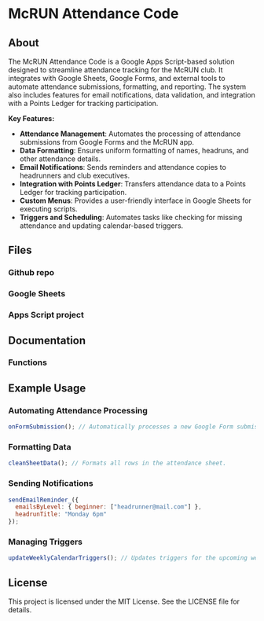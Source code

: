 # McRUN Attendance Code

## About 
The McRUN Attendance Code is a Google Apps Script-based solution designed to streamline attendance tracking for the McRUN club. It integrates with Google Sheets, Google Forms, and external tools to automate attendance submissions, formatting, and reporting. The system also includes features for email notifications, data validation, and integration with a Points Ledger for tracking participation.

**Key Features:**

- **Attendance Management**: Automates the processing of attendance submissions from Google Forms and the McRUN app.
- **Data Formatting**: Ensures uniform formatting of names, headruns, and other attendance details.
- **Email Notifications**: Sends reminders and attendance copies to headrunners and club executives.
- **Integration with Points Ledger**: Transfers attendance data to a Points Ledger for tracking participation.
- **Custom Menus**: Provides a user-friendly interface in Google Sheets for executing scripts.
- **Triggers and Scheduling**: Automates tasks like checking for missing attendance and updating calendar-based triggers.

## Files

### Github repo

### Google Sheets

### Apps Script project

## Documentation

### Functions

## Example Usage

### Automating Attendance Processing
```javascript
onFormSubmission(); // Automatically processes a new Google Form submission.
```

### Formatting Data
```javascript
cleanSheetData(); // Formats all rows in the attendance sheet.
```

### Sending Notifications
```javascript
sendEmailReminder_({
  emailsByLevel: { beginner: ["headrunner@mail.com"] },
  headrunTitle: "Monday 6pm"
});
```

### Managing Triggers
```javascript
updateWeeklyCalendarTriggers(); // Updates triggers for the upcoming week.
```

## License
This project is licensed under the MIT License. See the LICENSE file for details.
